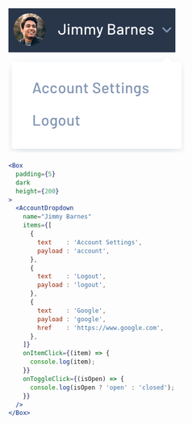 <div class="references">
  <div class="reference">
    <a href="public/images/components/AccountDropdown/1.png">
      <img src="public/images/components/AccountDropdown/1.png" alt="AccountDropdown 1" />
    </a>
  </div>
  <div class="reference">
    <a href="public/images/components/AccountDropdown/2.png">
      <img src="public/images/components/AccountDropdown/2.png" alt="AccountDropdown 2" />
    </a>
  </div>
</div>

```jsx
<Box
  padding={5}
  dark
  height={200}
>
  <AccountDropdown
    name="Jimmy Barnes"
    items={[
      {
        text    : 'Account Settings',
        payload : 'account',
      },
      {
        text    : 'Logout',
        payload : 'logout',
      },
      {
        text    : 'Google',
        payload : 'google',
        href    : 'https://www.google.com',
      },
    ]}
    onItemClick={(item) => {
      console.log(item);
    }}
    onToggleClick={(isOpen) => {
      console.log(isOpen ? 'open' : 'closed');
    }}
  />
</Box>
```
